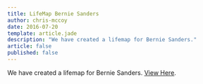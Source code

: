 ```yaml
---
title: LifeMap Bernie Sanders
author: chris-mccoy
date: 2016-07-20
template: article.jade
description: "We have created a lifemap for Bernie Sanders."
article: false
published: false
---
```


<p>We have created a lifemap for Bernie Sanders. <a href="http://lifemap.io/berniesanders/" target="_blank">View Here</a>.</p>
